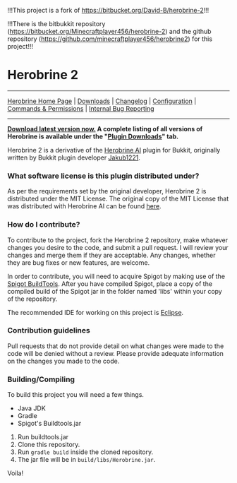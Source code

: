 !!!This project is a fork of https://bitbucket.org/David-B/herobrine-2!!!

!!!There is the bitbukkit repository (https://bitbucket.org/Minecraftplayer456/herobrine-2)
and the github repository (https://github.com/minecraftplayer456/herobrine2) for this project!!!

# Herobrine 2 #

----

[Herobrine Home Page](https://theprogrammersworld.net/adflyBitbucketRedirs.php?redirid=1)
| [Downloads](https://theprogrammersworld.net/adflyBitbucketRedirs.php?redirid=2)
| [Changelog](https://theprogrammersworld.net/adflyBitbucketRedirs.php?redirid=5)
| [Configuration](https://theprogrammersworld.net/adflyBitbucketRedirs.php?redirid=4)
| [Commands & Permissions](https://theprogrammersworld.net/adflyBitbucketRedirs.php?redirid=3)
| [Internal Bug Reporting](https://theprogrammersworld.net/adflyBitbucketRedirs.php?redirid=24)

----

**[Download latest version now.](https://theprogrammersworld.net/adflyBitbucketRedirs.php?redirid=9) A complete listing
of all versions of Herobrine is available under
the "[Plugin Downloads](https://theprogrammersworld.net/adflyBitbucketRedirs.php?redirid=10)" tab.**

Herobrine 2 is a derivative of the [Herobrine AI](https://theprogrammersworld.net/adflyBitbucketRedirs.php?redirid=11)
plugin for Bukkit, originally written by Bukkit plugin
developer [Jakub1221](https://theprogrammersworld.net/adflyBitbucketRedirs.php?redirid=12).

### What software license is this plugin distributed under? ###

As per the requirements set by the original developer, Herobrine 2 is distributed under the MIT License. The original
copy of the MIT License that was distributed with Herobrine AI can be
found [here](https://theprogrammersworld.net/adflyBitbucketRedirs.php?redirid=13).

### How do I contribute? ###

To contribute to the project, fork the Herobrine 2 repository, make whatever changes you desire to the code, and submit
a pull request. I will review your changes and merge them if they are acceptable. Any changes, whether they are bug
fixes or new features, are welcome.

In order to contribute, you will need to acquire Spigot by making use of
the [Spigot BuildTools](https://theprogrammersworld.net/adflyBitbucketRedirs.php?redirid=14). After you have compiled
Spigot, place a copy of the compiled build of the Spigot jar in the folder named 'libs' within your copy of the
repository.

The recommended IDE for working on this project
is [Eclipse](https://theprogrammersworld.net/adflyBitbucketRedirs.php?redirid=15).

### Contribution guidelines ###

Pull requests that do not provide detail on what changes were made to the code will be denied without a review. Please
provide adequate information on the changes you made to the code.

### Building/Compiling ###

To build this project you will need a few things.

- Java JDK
- Gradle
- Spigot's Buildtools.jar

1. Run buildtools.jar
2. Clone this repository.
3. Run `gradle build` inside the cloned repository.
4. The jar file will be in `build/libs/Herobrine.jar`.

Voila!